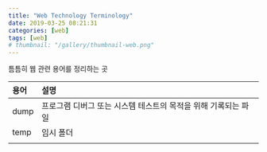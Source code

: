 ```yaml
---
title: "Web Technology Terminology"
date: 2019-03-25 08:21:31
categories: [web]
tags: [web]
# thumbnail: "/gallery/thumbnail-web.png"
---
```


틈틈히 웹 관련 용어를 정리하는 곳

| 용어 | 설명 |
|:-----|:-----|
| dump | 프로그램 디버그 또는 시스템 테스트의 목적을 위해 기록되는 파일 |
| temp | 임시 폴더 |
|  |  |
